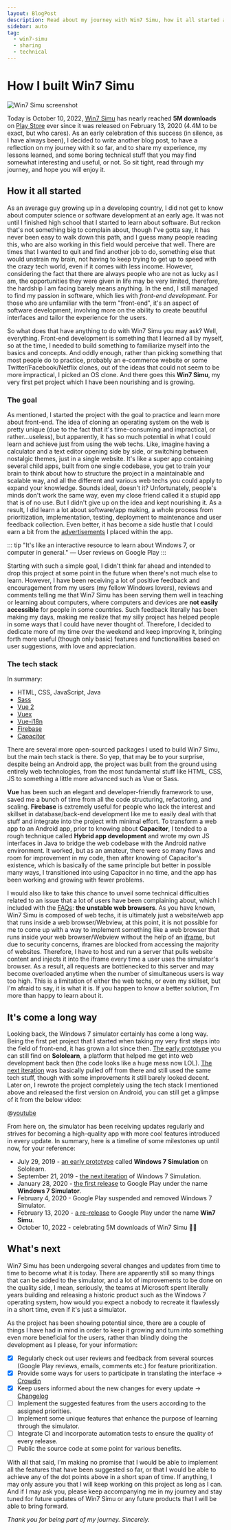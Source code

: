 ```yaml
---
layout: BlogPost
description: Read about my journey with Win7 Simu, how it all started and unveiling some boring technical stuff behind the scene
sidebar: auto
tag:
  - win7-simu
  - sharing
  - technical
---
```


# How I built Win7 Simu

<m-blog-meta />

![Win7 Simu screenshot](https://play-lh.googleusercontent.com/_uBuSE7ujyhBOZQav0yLTGLXKLS0sw5dLBi1VMH05BDCcr2jZNk9pAii0hGiFriZoL2b=w740)

Today is October 10, 2022, [Win7 Simu](/win7simu/about.md) has nearly reached __5M downloads__ on [Play Store](https://play.google.com/store/apps/details?id=com.visnalize.win7simu) ever since it was released on February 13, 2020 (4.4M to be exact, but who cares). As an early celebration of this success (in silence, as I have always been), I decided to write another blog post, to have a reflection on my journey with it so far, and to share my experience, my lessons learned, and some boring technical stuff that you may find somewhat interesting and useful, or not. So sit tight, read through my journey, and hope you will enjoy it.

## How it all started

As an average guy growing up in a developing country, I did not get to know about computer science or software development at an early age. It was not until I finished high school that I started to learn about software. But reckon that's not something big to complain about, though I've gotta say, it has never been easy to walk down this path, and I guess many people reading this, who are also working in this field would perceive that well. There are times that I wanted to quit and find another job to do, something else that would unstrain my brain, not having to keep trying to get up to speed with the crazy tech world, even if it comes with less income. However, considering the fact that there are always people who are not as lucky as I am, the opportunities they were given in life may be very limited, therefore, the hardship I am facing barely means anything. In the end, I still managed to find my passion in software, which lies with _front-end development_. For those who are unfamiliar with the term "front-end", it's an aspect of software development, involving more on the ability to create beautiful interfaces and tailor the experience for the users.

So what does that have anything to do with Win7 Simu you may ask? Well, everything. Front-end development is something that I learned all by myself, so at the time, I needed to build something to familiarize myself into the basics and concepts. And oddly enough, rather than picking something that most people do to practice, probably an e-commerce website or some Twitter/Facebook/Netflix clones, out of the ideas that could not seem to be more impractical, I picked an OS clone. And there goes this __Win7 Simu__, my very first pet project which I have been nourishing and is growing.

### The goal

As mentioned, I started the project with the goal to practice and learn more about front-end. The idea of cloning an operating system on the web is pretty unique (due to the fact that it's time-consuming and impractical, or rather...useless), but apparently, it has so much potential in what I could learn and achieve just from using the web techs. Like, imagine having a calculator and a text editor opening side by side, or switching between nostalgic themes, just in a single website. It's like a super app containing several child apps, built from one single codebase, you get to train your brain to think about how to structure the project in a maintainable and scalable way, and all the different and various web techs you could apply to expand your knowledge. Sounds ideal, doesn't it? Unfortunately, people's minds don't work the same way, even my close friend called it a stupid app that is of no use. But I didn't give up on the idea and kept nourishing it. As a result, I did learn a lot about software/app making, a whole process from prioritization, implementation, testing, deployment to maintenance and user feedback collection. Even better, it has become a side hustle that I could earn a bit from the [advertisements](/blog/about-the-ads.md) I placed within the app.

::: tip "It's like an interactive resource to learn about Windows 7, or computer in general."
— User reviews on Google Play
:::

Starting with such a simple goal, I didn't think far ahead and intended to drop this project at some point in the future when there's not much else to learn. However, I have been receiving a lot of positive feedback and encouragement from my users (my fellow Windows lovers), reviews and comments telling me that Win7 Simu has been serving them well in teaching or learning about computers, where computers and devices are __not easily accessible__ for people in some countries. Such feedback literally has been making my days, making me realize that my silly project has helped people in some ways that I could have never thought of. Therefore, I decided to dedicate more of my time over the weekend and keep improving it, bringing forth more useful (though only basic) features and functionalities based on user suggestions, with love and appreciation.

<google-ads />

### The tech stack

In summary:

* HTML, CSS, JavaScript, Java
* [Sass](https://sass-lang.com/)
* [Vue 2](https://v2.vuejs.org/)
* [Vuex](https://vuex.vuejs.org/)
* [Vue-i18n](https://kazupon.github.io/vue-i18n/)
* [Firebase](https://firebase.google.com/)
* [Capacitor](https://capacitorjs.com/)

There are several more open-sourced packages I used to build Win7 Simu, but the main tech stack is there. So yep, that may be to your surprise, despite being an Android app, the project was built from the ground using entirely web technologies, from the most fundamental stuff like HTML, CSS, JS to something a little more advanced such as Vue or Sass.

__Vue__ has been such an elegant and developer-friendly framework to use, saved me a bunch of time from all the code structuring, refactoring, and scaling. __Firebase__ is extremely useful for people who lack the interest and skillset in database/back-end development like me to easily deal with that stuff and integrate into the project with minimal effort. To transform a web app to an Android app, prior to knowing about __Capacitor__, I tended to a rough technique called __Hybrid app development__ and wrote my own JS interfaces in Java to bridge the web codebase with the Android native environment. It worked, but as an amateur, there were so many flaws and room for improvement in my code, then after knowing of Capacitor's existence, which is basically of the same principle but better in possible many ways, I transitioned into using Capacitor in no time, and the app has been working and growing with fewer problems.

I would also like to take this chance to unveil some technical difficulties related to an issue that a lot of users have been complaining about, which I included with the [FAQs](/win7simu/faq.html): __the unstable web browsers__. As you have known, Win7 Simu is composed of web techs, it is ultimately just a website/web app that runs inside a web browser/Webview, at this point, it is not possible for me to come up with a way to implement something like a web browser that runs inside your web browser/Webview without the help of an [iframe](https://developer.mozilla.org/en-US/docs/Web/HTML/Element/iframe), but due to security concerns, iframes are blocked from accessing the majority of websites. Therefore, I have to host and run a server that pulls website content and injects it into the iframe every time a user uses the simulator's browser. As a result, all requests are bottlenecked to this server and may become overloaded anytime when the number of simultaneous users is way too high. This is a limitation of either the web techs, or even my skillset, but I'm afraid to say, it is what it is. If you happen to know a better solution, I'm more than happy to learn about it.

## It's come a long way

Looking back, the Windows 7 simulator certainly has come a long way. Being the first pet project that I started when taking my very first steps into the field of front-end, it has grown a lot since then. [The early prototype](https://www.sololearn.com/compiler-playground/W0jzR96Id2Bw/) you can still find on __Sololearn__, a platform that helped me get into web development back then (the code looks like a huge mess now LOL). [The next iteration](https://khang-nd.github.io/win7/) was basically pulled off from there and still used the same tech stuff, though with some improvements it still barely looked decent. Later on, I rewrote the project completely using the tech stack I mentioned above and released the first version on Android, you can still get a glimpse of it from the below video:

@[youtube](https://youtu.be/OarDV_dEkcY)

From here on, the simulator has been receiving updates regularly and strives for becoming a high-quality app with more cool features introduced in every update. In summary, here is a timeline of some milestones up until now, for your reference:

* July 29, 2019 - [an early prototype](https://www.sololearn.com/compiler-playground/W0jzR96Id2Bw) called __Windows 7 Simulation__ on Sololearn.
* September 21, 2019 - [the next iteration](https://khang-nd.github.io/win7/) of Windows 7 Simulation.
* January 28, 2020 - [the first release](https://youtu.be/OarDV_dEkcY) to Google Play under the name __Windows 7 Simulator__.
* February 4, 2020 - Google Play suspended and removed Windows 7 Simulator.
* February 13, 2020 - [a re-release](https://youtu.be/F6vtQUS0X6o) to Google Play under the name __Win7 Simu__.
* October 10, 2022 - celebrating 5M downloads of Win7 Simu 🥳🎉

## What's next

Win7 Simu has been undergoing several changes and updates from time to time to become what it is today. There are apparently still so many things that can be added to the simulator, and a lot of improvements to be done on the quality side, I mean, seriously, the teams at Microsoft spent literally years building and releasing a historic product such as the Windows 7 operating system, how would you expect a nobody to recreate it flawlessly in a short time, even if it's just a simulator.

As the project has been showing potential since, there are a couple of things I have had in mind in order to keep it growing and turn into something even more beneficial for the users, rather than blindly doing the development as I please, for your information:

* [x] Regularly check out user reviews and feedback from several sources (Google Play reviews, emails, comments etc.) for feature prioritization.
* [x] Provide some ways for users to participate in translating the interface → [Crowdin](https://crowdin.com/project/win7simu)
* [x] Keep users informed about the new changes for every update → [Changelog](/win7simu/changelog.md)
* [ ] Implement the suggested features from the users according to the assigned priorities.
* [ ] Implement some unique features that enhance the purpose of learning through the simulator.
* [ ] Integrate CI and incorporate automation tests to ensure the quality of every release.
* [ ] Public the source code at some point for various benefits.

With all that said, I'm making no promise that I would be able to implement all the features that have been suggested so far, or that I would be able to achieve any of the dot points above in a short span of time. If anything, I may only assure you that I will keep working on this project as long as I can. And if I may ask you, please keep accompanying me in my journey and stay tuned for future updates of Win7 Simu or any future products that I will be able to bring forward.

_Thank you for being part of my journey. Sincerely._

<m-blog-tag-list :tags="$page.frontmatter.tag" showIcon />

<google-ads />
